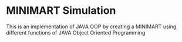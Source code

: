 # MINIMART Simulation 

This is an implementation of JAVA OOP by creating a MINIMART using different functions of JAVA Object Oriented Programming